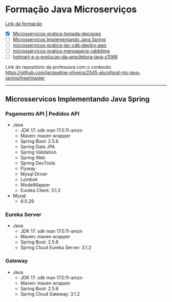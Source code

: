 # Formação Java Microserviços

[Link da formação](https://cursos.alura.com.br/formacao-java-microsservicos)

- [x] [Microsservicos-pratica-tomada-decisoes](https://cursos.alura.com.br/course/Microsservicos-pratica-tomada-decisoes)
- [ ] [Microsservicos Implementando Java Spring](https://cursos.alura.com.br/course/microsservicos-implementando-java-spring)
- [ ] [microsservicos-pratica-iac-cdk-deploy-aws](https://cursos.alura.com.br/course/microsservicos-pratica-iac-cdk-deploy-aws)
- [ ] [microsservicos-pratica-mensageria-rabbitmq](https://cursos.alura.com.br/course/microsservicos-pratica-mensageria-rabbitmq)
- [ ] [hotmart-e-a-evolucao-da-arquitetura-java-z1068](https://cursos.alura.com.br/extra/cases/hotmart-e-a-evolucao-da-arquitetura-java-z1068)

Link do repositório da professora com o conteudo
https://github.com/jacqueline-oliveira/2545-alurafood-ms-java-spring/tree/master

---
## Microsservicos Implementando Java Spring

### Pagamento API | Pedidos API 
* Java
  * JDK 17: sdk man 17.0.11-amzn
  * Maven: maven wrapper
  * Spring Boot: 2.5.6
  * Spring Data JPA
  * Spring Validation
  * Spring Web
  * Spring DevTools
  * Flyway
  * Mysql Driver
  * Lombok
  * ModelMapper
  * Eureka Client: 3.1.2
* Mysql
  * 8.0.29

### Eureka Server
* Java
  * JDK 17: sdk man 17.0.11-amzn
  * Maven: maven wrapper
  * Spring Boot: 2.5.6
  * Spring Cloud Eureka Server: 3.1.2

### Gateway
* Java
  * JDK 17: sdk man 17.0.11-amzn
  * Maven: maven wrapper
  * Spring Boot: 2.5.6
  * Spring Cloud Gateway: 3.1.2
